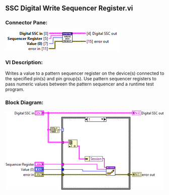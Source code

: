 ## **SSC Digital Write Sequencer Register.vi**
### Connector Pane:
![alt text](/docs/images/Instrument%20Control/Digital/SSC%20Digital/Sequencer%20Flags%20and%20Registers/SSC%20Digital%20Write%20Sequencer%20Register.vic.png "SSC Digital Write Sequencer Register.vi connector pane")

### VI Description:
Writes a value to a pattern sequencer register on the device(s) connected to the specified pin(s) and pin group(s). Use pattern sequencer registers to pass numeric values between the pattern sequencer and a runtime test program.

### Block Diagram:
![alt text](/docs/images/Instrument%20Control/Digital/SSC%20Digital/Sequencer%20Flags%20and%20Registers/SSC%20Digital%20Write%20Sequencer%20Register.vid.png "SSC Digital Write Sequencer Register.vi block diagram")
